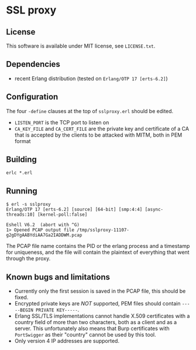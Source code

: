 SSL proxy
=========

License
-------

This software is available under MIT license, see `LICENSE.txt`.

Dependencies
------------

 - recent Erlang distribution (tested on `Erlang/OTP 17 [erts-6.2]`)

Configuration
-------------

The four `-define` clauses at the top of `sslproxy.erl` should be edited.

 - `LISTEN_PORT` is the TCP port to listen on
 - `CA_KEY_FILE` and `CA_CERT_FILE` are the private key and certificate of a CA that is accepted by the clients to be attacked with MITM, both in PEM format

Building
--------

	erlc *.erl

Running
-------

	$ erl -s sslproxy
	Erlang/OTP 17 [erts-6.2] [source] [64-bit] [smp:4:4] [async-threads:10] [kernel-poll:false]

	Eshell V6.2  (abort with ^G)
	1> Opened PCAP output file /tmp/sslproxy-11107-g2gDYgAABYdiAA7Ga2IADDWM.pcap

The PCAP file name contains the PID or the erlang process and a timestamp
for uniqueness, and the file will contain the plaintext of everything
that went through the proxy.

Known bugs and limitations
--------------------------

 - Currently only the first session is saved in the PCAP file, this should be fixed.
 - Encrypted private keys are _NOT_ supported, PEM files should contain `-----BEGIN PRIVATE KEY-----`.
 - Erlang SSL/TLS implementations cannot handle X.509 certificates with a country field of more than two characters, both as a client and as a server. This unfortunately also means that Burp certificates with `PortSwigger` as their "country" cannot be used by this tool.
 - Only version 4 IP addresses are supported.
